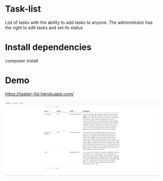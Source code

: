 # Task-list
List of tasks with the ability to add tasks to anyone.
The administrator has the right to edit tasks and set its status

# Install dependencies
composer install


# Demo
https://tasker-list.herokuapp.com/

![Screenshot](demo.png)
